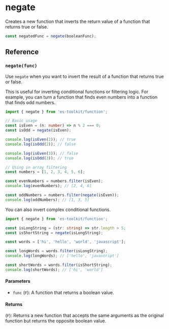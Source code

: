 # negate

Creates a new function that inverts the return value of a function that returns true or false.

```typescript
const negatedFunc = negate(booleanFunc);
```

## Reference

### `negate(func)`

Use `negate` when you want to invert the result of a function that returns true or false.

This is useful for inverting conditional functions or filtering logic. For example, you can turn a function that finds even numbers into a function that finds odd numbers.

```typescript
import { negate } from 'es-toolkit/function';

// Basic usage
const isEven = (n: number) => n % 2 === 0;
const isOdd = negate(isEven);

console.log(isEven(2)); // true
console.log(isOdd(2)); // false

console.log(isEven(3)); // false
console.log(isOdd(3)); // true

// Using in array filtering
const numbers = [1, 2, 3, 4, 5, 6];

const evenNumbers = numbers.filter(isEven);
console.log(evenNumbers); // [2, 4, 6]

const oddNumbers = numbers.filter(negate(isEven));
console.log(oddNumbers); // [1, 3, 5]
```

You can also invert complex conditional functions.

```typescript
import { negate } from 'es-toolkit/function';

const isLongString = (str: string) => str.length > 5;
const isShortString = negate(isLongString);

const words = ['hi', 'hello', 'world', 'javascript'];

const longWords = words.filter(isLongString);
console.log(longWords); // ['hello', 'javascript']

const shortWords = words.filter(isShortString);
console.log(shortWords); // ['hi', 'world']
```

#### Parameters

- `func` (`F`): A function that returns a boolean value.

#### Returns

(`F`): Returns a new function that accepts the same arguments as the original function but returns the opposite boolean value.
